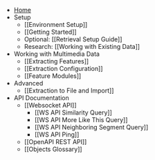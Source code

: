 * [Home](https://github.com/vitrivr/cineast/wiki)
* Setup
  * [[Environment Setup]]
  * [[Getting Started]]
  * Optional: [[Retrieval Setup Guide]]
  * Research: [[Working with Existing Data]]
* Working with Multimedia Data
  * [[Extracting Features]]
  * [[Extraction Configuration]]
  * [[Feature Modules]]
* Advanced
  * [[Extraction to File and Import]]
* API Documentation
  * [[Websocket API]]
    * [[WS API Similarity Query]]
    * [[WS API More Like This Query]]
    * [[WS API Neighboring Segment Query]]
    * [[WS API Ping]]
  * [[OpenAPI REST API]]
  * [[Objects Glossary]]